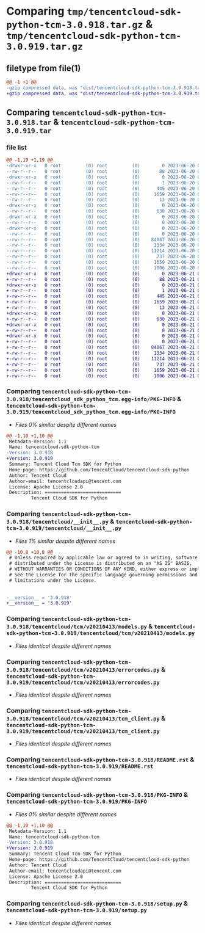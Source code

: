 # Comparing `tmp/tencentcloud-sdk-python-tcm-3.0.918.tar.gz` & `tmp/tencentcloud-sdk-python-tcm-3.0.919.tar.gz`

## filetype from file(1)

```diff
@@ -1 +1 @@
-gzip compressed data, was "dist/tencentcloud-sdk-python-tcm-3.0.918.tar", last modified: Tue Jun 20 02:49:11 2023, max compression
+gzip compressed data, was "dist/tencentcloud-sdk-python-tcm-3.0.919.tar", last modified: Wed Jun 21 00:37:16 2023, max compression
```

## Comparing `tencentcloud-sdk-python-tcm-3.0.918.tar` & `tencentcloud-sdk-python-tcm-3.0.919.tar`

### file list

```diff
@@ -1,19 +1,19 @@
-drwxr-xr-x   0 root         (0) root         (0)        0 2023-06-20 02:49:11.000000 tencentcloud-sdk-python-tcm-3.0.918/
--rw-r--r--   0 root         (0) root         (0)       88 2023-06-20 02:49:11.000000 tencentcloud-sdk-python-tcm-3.0.918/setup.cfg
-drwxr-xr-x   0 root         (0) root         (0)        0 2023-06-20 02:49:11.000000 tencentcloud-sdk-python-tcm-3.0.918/tencentcloud_sdk_python_tcm.egg-info/
--rw-r--r--   0 root         (0) root         (0)        1 2023-06-20 02:49:11.000000 tencentcloud-sdk-python-tcm-3.0.918/tencentcloud_sdk_python_tcm.egg-info/dependency_links.txt
--rw-r--r--   0 root         (0) root         (0)      445 2023-06-20 02:49:11.000000 tencentcloud-sdk-python-tcm-3.0.918/tencentcloud_sdk_python_tcm.egg-info/SOURCES.txt
--rw-r--r--   0 root         (0) root         (0)     1659 2023-06-20 02:49:11.000000 tencentcloud-sdk-python-tcm-3.0.918/tencentcloud_sdk_python_tcm.egg-info/PKG-INFO
--rw-r--r--   0 root         (0) root         (0)       13 2023-06-20 02:49:11.000000 tencentcloud-sdk-python-tcm-3.0.918/tencentcloud_sdk_python_tcm.egg-info/top_level.txt
-drwxr-xr-x   0 root         (0) root         (0)        0 2023-06-20 02:49:11.000000 tencentcloud-sdk-python-tcm-3.0.918/tencentcloud/
--rw-r--r--   0 root         (0) root         (0)      630 2023-06-20 02:49:11.000000 tencentcloud-sdk-python-tcm-3.0.918/tencentcloud/__init__.py
-drwxr-xr-x   0 root         (0) root         (0)        0 2023-06-20 02:49:11.000000 tencentcloud-sdk-python-tcm-3.0.918/tencentcloud/tcm/
--rw-r--r--   0 root         (0) root         (0)        0 2023-06-20 02:49:11.000000 tencentcloud-sdk-python-tcm-3.0.918/tencentcloud/tcm/__init__.py
-drwxr-xr-x   0 root         (0) root         (0)        0 2023-06-20 02:49:11.000000 tencentcloud-sdk-python-tcm-3.0.918/tencentcloud/tcm/v20210413/
--rw-r--r--   0 root         (0) root         (0)        0 2023-06-20 02:49:11.000000 tencentcloud-sdk-python-tcm-3.0.918/tencentcloud/tcm/v20210413/__init__.py
--rw-r--r--   0 root         (0) root         (0)    84067 2023-06-20 02:49:11.000000 tencentcloud-sdk-python-tcm-3.0.918/tencentcloud/tcm/v20210413/models.py
--rw-r--r--   0 root         (0) root         (0)     1334 2023-06-20 02:49:11.000000 tencentcloud-sdk-python-tcm-3.0.918/tencentcloud/tcm/v20210413/errorcodes.py
--rw-r--r--   0 root         (0) root         (0)    11214 2023-06-20 02:49:11.000000 tencentcloud-sdk-python-tcm-3.0.918/tencentcloud/tcm/v20210413/tcm_client.py
--rw-r--r--   0 root         (0) root         (0)      737 2023-06-20 02:49:11.000000 tencentcloud-sdk-python-tcm-3.0.918/README.rst
--rw-r--r--   0 root         (0) root         (0)     1659 2023-06-20 02:49:11.000000 tencentcloud-sdk-python-tcm-3.0.918/PKG-INFO
--rw-r--r--   0 root         (0) root         (0)     1006 2023-06-20 02:49:11.000000 tencentcloud-sdk-python-tcm-3.0.918/setup.py
+drwxr-xr-x   0 root         (0) root         (0)        0 2023-06-21 00:37:16.000000 tencentcloud-sdk-python-tcm-3.0.919/
+-rw-r--r--   0 root         (0) root         (0)       88 2023-06-21 00:37:16.000000 tencentcloud-sdk-python-tcm-3.0.919/setup.cfg
+drwxr-xr-x   0 root         (0) root         (0)        0 2023-06-21 00:37:16.000000 tencentcloud-sdk-python-tcm-3.0.919/tencentcloud_sdk_python_tcm.egg-info/
+-rw-r--r--   0 root         (0) root         (0)        1 2023-06-21 00:37:16.000000 tencentcloud-sdk-python-tcm-3.0.919/tencentcloud_sdk_python_tcm.egg-info/dependency_links.txt
+-rw-r--r--   0 root         (0) root         (0)      445 2023-06-21 00:37:16.000000 tencentcloud-sdk-python-tcm-3.0.919/tencentcloud_sdk_python_tcm.egg-info/SOURCES.txt
+-rw-r--r--   0 root         (0) root         (0)     1659 2023-06-21 00:37:16.000000 tencentcloud-sdk-python-tcm-3.0.919/tencentcloud_sdk_python_tcm.egg-info/PKG-INFO
+-rw-r--r--   0 root         (0) root         (0)       13 2023-06-21 00:37:16.000000 tencentcloud-sdk-python-tcm-3.0.919/tencentcloud_sdk_python_tcm.egg-info/top_level.txt
+drwxr-xr-x   0 root         (0) root         (0)        0 2023-06-21 00:37:16.000000 tencentcloud-sdk-python-tcm-3.0.919/tencentcloud/
+-rw-r--r--   0 root         (0) root         (0)      630 2023-06-21 00:37:16.000000 tencentcloud-sdk-python-tcm-3.0.919/tencentcloud/__init__.py
+drwxr-xr-x   0 root         (0) root         (0)        0 2023-06-21 00:37:16.000000 tencentcloud-sdk-python-tcm-3.0.919/tencentcloud/tcm/
+-rw-r--r--   0 root         (0) root         (0)        0 2023-06-21 00:37:16.000000 tencentcloud-sdk-python-tcm-3.0.919/tencentcloud/tcm/__init__.py
+drwxr-xr-x   0 root         (0) root         (0)        0 2023-06-21 00:37:16.000000 tencentcloud-sdk-python-tcm-3.0.919/tencentcloud/tcm/v20210413/
+-rw-r--r--   0 root         (0) root         (0)        0 2023-06-21 00:37:16.000000 tencentcloud-sdk-python-tcm-3.0.919/tencentcloud/tcm/v20210413/__init__.py
+-rw-r--r--   0 root         (0) root         (0)    84067 2023-06-21 00:37:16.000000 tencentcloud-sdk-python-tcm-3.0.919/tencentcloud/tcm/v20210413/models.py
+-rw-r--r--   0 root         (0) root         (0)     1334 2023-06-21 00:37:16.000000 tencentcloud-sdk-python-tcm-3.0.919/tencentcloud/tcm/v20210413/errorcodes.py
+-rw-r--r--   0 root         (0) root         (0)    11214 2023-06-21 00:37:16.000000 tencentcloud-sdk-python-tcm-3.0.919/tencentcloud/tcm/v20210413/tcm_client.py
+-rw-r--r--   0 root         (0) root         (0)      737 2023-06-21 00:37:16.000000 tencentcloud-sdk-python-tcm-3.0.919/README.rst
+-rw-r--r--   0 root         (0) root         (0)     1659 2023-06-21 00:37:16.000000 tencentcloud-sdk-python-tcm-3.0.919/PKG-INFO
+-rw-r--r--   0 root         (0) root         (0)     1006 2023-06-21 00:37:16.000000 tencentcloud-sdk-python-tcm-3.0.919/setup.py
```

### Comparing `tencentcloud-sdk-python-tcm-3.0.918/tencentcloud_sdk_python_tcm.egg-info/PKG-INFO` & `tencentcloud-sdk-python-tcm-3.0.919/tencentcloud_sdk_python_tcm.egg-info/PKG-INFO`

 * *Files 0% similar despite different names*

```diff
@@ -1,10 +1,10 @@
 Metadata-Version: 1.1
 Name: tencentcloud-sdk-python-tcm
-Version: 3.0.918
+Version: 3.0.919
 Summary: Tencent Cloud Tcm SDK for Python
 Home-page: https://github.com/TencentCloud/tencentcloud-sdk-python
 Author: Tencent Cloud
 Author-email: tencentcloudapi@tencent.com
 License: Apache License 2.0
 Description: ============================
         Tencent Cloud SDK for Python
```

### Comparing `tencentcloud-sdk-python-tcm-3.0.918/tencentcloud/__init__.py` & `tencentcloud-sdk-python-tcm-3.0.919/tencentcloud/__init__.py`

 * *Files 1% similar despite different names*

```diff
@@ -10,8 +10,8 @@
 # Unless required by applicable law or agreed to in writing, software
 # distributed under the License is distributed on an "AS IS" BASIS,
 # WITHOUT WARRANTIES OR CONDITIONS OF ANY KIND, either express or implied.
 # See the License for the specific language governing permissions and
 # limitations under the License.
 
 
-__version__ = '3.0.918'
+__version__ = '3.0.919'
```

### Comparing `tencentcloud-sdk-python-tcm-3.0.918/tencentcloud/tcm/v20210413/models.py` & `tencentcloud-sdk-python-tcm-3.0.919/tencentcloud/tcm/v20210413/models.py`

 * *Files identical despite different names*

### Comparing `tencentcloud-sdk-python-tcm-3.0.918/tencentcloud/tcm/v20210413/errorcodes.py` & `tencentcloud-sdk-python-tcm-3.0.919/tencentcloud/tcm/v20210413/errorcodes.py`

 * *Files identical despite different names*

### Comparing `tencentcloud-sdk-python-tcm-3.0.918/tencentcloud/tcm/v20210413/tcm_client.py` & `tencentcloud-sdk-python-tcm-3.0.919/tencentcloud/tcm/v20210413/tcm_client.py`

 * *Files identical despite different names*

### Comparing `tencentcloud-sdk-python-tcm-3.0.918/README.rst` & `tencentcloud-sdk-python-tcm-3.0.919/README.rst`

 * *Files identical despite different names*

### Comparing `tencentcloud-sdk-python-tcm-3.0.918/PKG-INFO` & `tencentcloud-sdk-python-tcm-3.0.919/PKG-INFO`

 * *Files 0% similar despite different names*

```diff
@@ -1,10 +1,10 @@
 Metadata-Version: 1.1
 Name: tencentcloud-sdk-python-tcm
-Version: 3.0.918
+Version: 3.0.919
 Summary: Tencent Cloud Tcm SDK for Python
 Home-page: https://github.com/TencentCloud/tencentcloud-sdk-python
 Author: Tencent Cloud
 Author-email: tencentcloudapi@tencent.com
 License: Apache License 2.0
 Description: ============================
         Tencent Cloud SDK for Python
```

### Comparing `tencentcloud-sdk-python-tcm-3.0.918/setup.py` & `tencentcloud-sdk-python-tcm-3.0.919/setup.py`

 * *Files identical despite different names*

